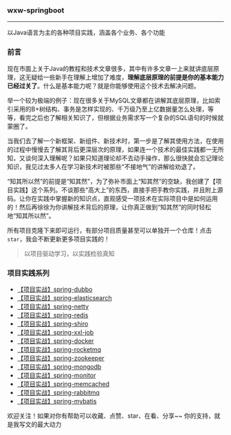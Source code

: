 ###  wxw-springboot 

---

以Java语言为主的各种项目实践，涵盖各个业务、各个功能

### 前言

现在市面上关于Java的教程和技术文章很多，其中有许多文章一上来就讲底层原理，这无疑给一些新手在理解上增加了难度，**理解底层原理的前提是你的基本能力已经过关了**。什么是基本能力呢？就是你能够使用这个技术去解决问题。

举一个较为极端的例子：现在很多关于MySQL文章都在讲解其底层原理，比如索引采用的B+树结构、事务是怎样实现的、千万级乃至上亿数据量怎么处理，等等，看完之后也了解相关知识了，但根据业务需求写一个复杂的SQL语句的时候就蒙圈了。

当我们去了解一个新框架、新组件、新技术时，第一步是了解其使用方法，在使用的过程中慢慢去了解其背后更深层次的原理，如果连一个技术的最佳实践都一无所知，又谈何深入理解呢？如果只知道理论却不去动手操作，那么很快就会忘记理论知识，我见过太多人在学习新技术时被那些“不接地气”的讲解给劝退了。

“知其所以然”的前提是“知其然”，为了弥补市面上“知其然”的空缺，我创建了【项目实践】这个系列。不谈那些“高大上”的东西，直接手把手教你实践，并且附上源码。让你在实践中掌握新的知识点，直观感受一项技术在实际项目中是如何运用的！然后再徐徐为你讲解技术背后的原理，让你真正做到“知其然”的同时轻松地“知其所以然”。

所有项目克隆下来即可运行，有部分项目质量甚至可以单独开一个仓库！点击`star`，我会不断更新更多项目实践的！

> 以项目驱动学习，以实践检验真知

### 项目实践系列

- [【项目实战】spring-dubbo]() 
- [【项目实战】spring-elasticsearch]()
- [【项目实战】spring-netty]() 
- [【项目实战】spring-redis]()      
- [【项目实战】spring-shiro]()
- [【项目实战】spring-xxl-job]() 
- [【项目实战】spring-docker](http://success)  
- [【项目实战】spring-rocketmq]()  
- [【项目实战】spring-zookeeper]() 
- [【项目实战】spring-mongodb]()
- [【项目实战】spring-monitor]() 
- [【项目实战】spring-memcached]() 
- [【项目实战】spring-rabbitmq]() 
- [【项目实战】spring-mybatis]()  

欢迎关注！如果对你有帮助可以收藏、点赞、star、在看、分享~~ 你的支持，就是我写文的最大动力